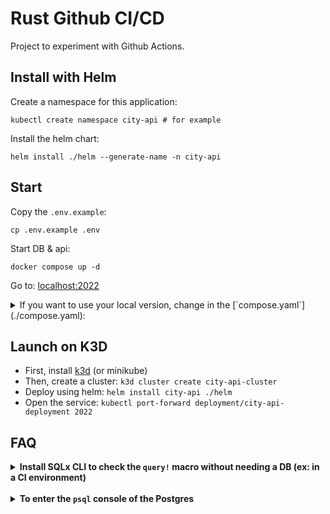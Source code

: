 # Rust Github CI/CD

Project to experiment with Github Actions.

## Install with Helm

Create a namespace for this application:

```shell
kubectl create namespace city-api # for example
```

Install the helm chart:

```shell
helm install ./helm --generate-name -n city-api
```

## Start

Copy the `.env.example`:

```shell
cp .env.example .env
```

Start DB & api:

```shell
docker compose up -d
```

Go to: [localhost:2022](http://localhost:2022/_health)

<details>
	<summary>
		If you want to use your local version, change in the [`compose.yaml`](./compose.yaml):
	</summary>

```yaml
services:
  api:
    image: ghcr.io/lapsus-ord/city-api:latest
  # ...
```

by:

```yaml
services:
  api:
    build:
      context: .
      target: production
    # ...
```

</details>

## Launch on K3D

- First, install [k3d](https://k3d.io/#installation) (or minikube)
- Then, create a cluster: `k3d cluster create city-api-cluster`
- Deploy using helm: `helm install city-api ./helm`
- Open the service: `kubectl port-forward deployment/city-api-deployment 2022`

## FAQ

<details>
	<summary>
		<strong>
			Install SQLx CLI to check the <code>query!</code> macro without
			needing a DB (ex: in a CI environment)
		</strong>
	</summary>

> ️ℹ️ Not needed with Docker

```shell
cargo install sqlx-cli
```

Source: [Enable building in "offline mode" with `query!()`
](https://github.com/launchbadge/sqlx/tree/main/sqlx-cli#enable-building-in-offline-mode-with-query)

</details>

<br>

<details>
	<summary><strong>To enter the <code>psql</code> console of the Postgres</strong></summary>

```shell
docker compose exec -e PGPASSWORD=CHANGEME -it db psql -U city-api city-db
```

</details>
